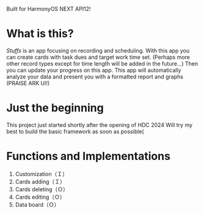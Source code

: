 Built for HarmonyOS NEXT API12!

# What is this?
*Stuffs* is an app focusing on recording and scheduling. With this app you can create cards with task dues and target work time set.
(Perhaps more other record types except for time length will be added in the future...)
Then you can update your progress on this app.
This app will automatically analyze your data and present you with a formatted report and graphs (PRAISE ARK UI!)

# Just the beginning
This project just started shortly after the opening of HDC 2024
Will try my best to build the basic framework as soon as possible(

# Functions and Implementations
1. Customization（Ｉ）
2. Cards adding（Ｉ）
3. Cards deleting（Ｏ）
4. Cards editing（Ｏ）
5. Data board（Ｏ）

